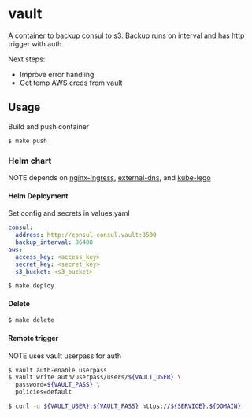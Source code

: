 # vault
A container to backup consul to s3. Backup runs on interval and has http trigger with auth.

Next steps:
* Improve error handling
* Get temp AWS creds from vault

## Usage
Build and push container

```
$ make push
```

### Helm chart
NOTE depends on [nginx-ingress](https://github.com/kubernetes/charts/tree/master/stable/nginx-ingress), [external-dns](https://github.com/kubernetes/charts/tree/master/stable/external-dns), and [kube-lego](https://github.com/kubernetes/charts/tree/master/stable/kube-lego)

#### Helm Deployment
Set config and secrets in values.yaml

```yaml
consul:
  address: http://consul-consul.vault:8500
  backup_interval: 86400
aws:
  access_key: <access_key>
  secret_key: <secret_key>
  s3_bucket: <s3_bucket>
```

```bash
$ make deploy
```

#### Delete

```bash
$ make delete
```

#### Remote trigger
NOTE uses vault userpass for auth

```bash
$ vault auth-enable userpass
$ vault write auth/userpass/users/${VAULT_USER} \
  password=${VAULT_PASS} \
  policies=default
```

```bash
$ curl -u ${VAULT_USER}:${VAULT_PASS} https://${SERVICE}.${DOMAIN}
```
